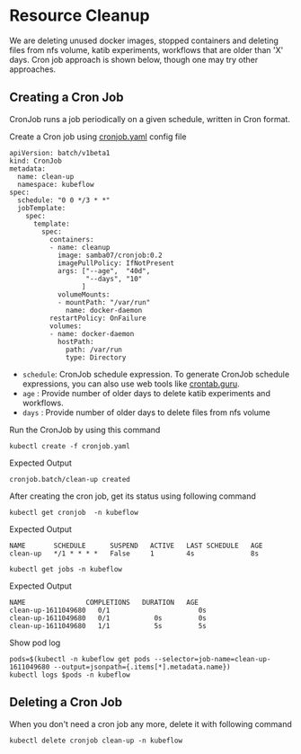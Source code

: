 # Resource Cleanup 

We are deleting unused docker images, stopped containers and deleting files from nfs volume, katib experiments, workflows that are older than 'X' days.
Cron job approach is shown below, though one may try other approaches.

## Creating a Cron Job

CronJob runs a job periodically on a given schedule, written in Cron format.

Create a Cron job using [cronjob.yaml](cronjob.yaml) config file

```
apiVersion: batch/v1beta1
kind: CronJob
metadata:
  name: clean-up
  namespace: kubeflow
spec:
  schedule: "0 0 */3 * *"
  jobTemplate:
    spec:
      template:
        spec:
          containers:
          - name: cleanup
            image: samba07/cronjob:0.2
            imagePullPolicy: IfNotPresent
            args: ["--age",  "40d",
                   "--days", "10"
                  ]
            volumeMounts:
            - mountPath: "/var/run"
              name: docker-daemon
          restartPolicy: OnFailure
          volumes:
          - name: docker-daemon
            hostPath:
              path: /var/run
              type: Directory
```
* `schedule`: CronJob schedule expression. To generate CronJob schedule expressions, you can also use web tools like [crontab.guru](https://crontab.guru/).
* `age` : Provide number of older days to delete katib experiments and workflows.
* `days` : Provide number of older days to delete files from nfs volume

Run the CronJob by using this command

```
kubectl create -f cronjob.yaml
```
Expected Output

```
cronjob.batch/clean-up created
```

After creating the cron job, get its status using following command

```
kubectl get cronjob  -n kubeflow
```
Expected Output

```
NAME       SCHEDULE      SUSPEND   ACTIVE   LAST SCHEDULE   AGE
clean-up   */1 * * * *   False     1        4s              8s
```

```
kubectl get jobs -n kubeflow
```
Expected Output

```
NAME               COMPLETIONS   DURATION   AGE
clean-up-1611049680   0/1                      0s
clean-up-1611049680   0/1           0s         0s
clean-up-1611049680   1/1           5s         5s
```
Show pod log

```
pods=$(kubectl -n kubeflow get pods --selector=job-name=clean-up-1611049680 --output=jsonpath={.items[*].metadata.name})
kubectl logs $pods -n kubeflow
```

## Deleting a Cron Job

When you don't need a cron job any more, delete it with following command

```
kubectl delete cronjob clean-up -n kubeflow
```
